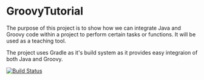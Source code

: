 GroovyTutorial
==============

The purpose of this project is to show how we can integrate Java and Groovy code within a project
to perform certain tasks or functions. It will be used as a teaching tool.

The project uses Gradle as it's build system as it provides easy integraion of both Java and Groovy.

[![Build Status](https://travis-ci.org/rs146/GroovyTutorial.svg?branch=master)](https://travis-ci.org/rs146/GroovyTutorial)
